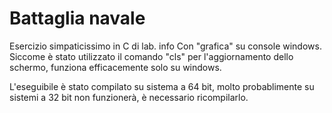 # Battaglia navale
Esercizio simpaticissimo in C di lab. info
Con "grafica" su console windows.
Siccome è stato utilizzato il comando "cls" per l'aggiornamento dello schermo, funziona efficacemente solo su windows.

L'eseguibile è stato compilato su sistema a 64 bit, molto probablimente su sistemi a 32 bit non funzionerà, è necessario ricompilarlo.
